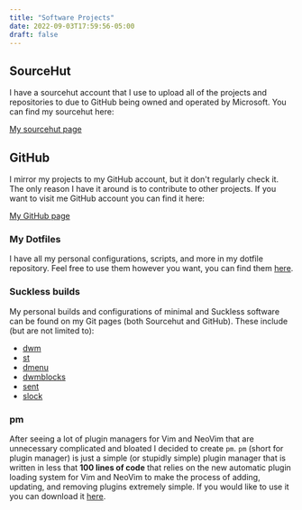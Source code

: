 ```yaml
---
title: "Software Projects"
date: 2022-09-03T17:59:56-05:00
draft: false
---
```


## SourceHut

I have a sourcehut account that I use to upload all of the projects and repositories to due to GitHub being owned and operated by Microsoft.
You can find my sourcehut here:

[My sourcehut page](https://sr.ht/~bpv/)

## GitHub

I mirror my projects to my GitHub account, but it don't regularly check it.
The only reason I have it around is to contribute to other projects.
If you want to visit me GitHub account you can find it here:

[My GitHub page](https://github.com/BryceVandegrift)

### My Dotfiles

I have all my personal configurations, scripts, and more in my dotfile
repository. Feel free to use them however you want, you can find them
[here](https://sr.ht/~bpv/dotfiles/).

### Suckless builds

My personal builds and configurations of minimal and Suckless software can
be found on my Git pages (both Sourcehut and GitHub). These include (but are
not limited to):

- [dwm](https://sr.ht/~bpv/dwm/)
- [st](https://sr.ht/~bpv/st/)
- [dmenu](https://sr.ht/~bpv/dmenu/)
- [dwmblocks](https://sr.ht/~bpv/dwmblocks/)
- [sent](https://sr.ht/~bpv/sent/)
- [slock](https://sr.ht/~bpv/slock/)

### pm

After seeing a lot of plugin managers for Vim and NeoVim that are unnecessary
complicated and bloated I decided to create `pm`. `pm` (short for plugin
manager) is just a simple (or stupidly simple) plugin manager that is written
in less that **100 lines of code** that relies on the new automatic plugin
loading system for Vim and NeoVim to make the process of adding, updating, and
removing plugins extremely simple. If you would like to use it you can
download it [here](https://sr.ht/~bpv/pm/).
